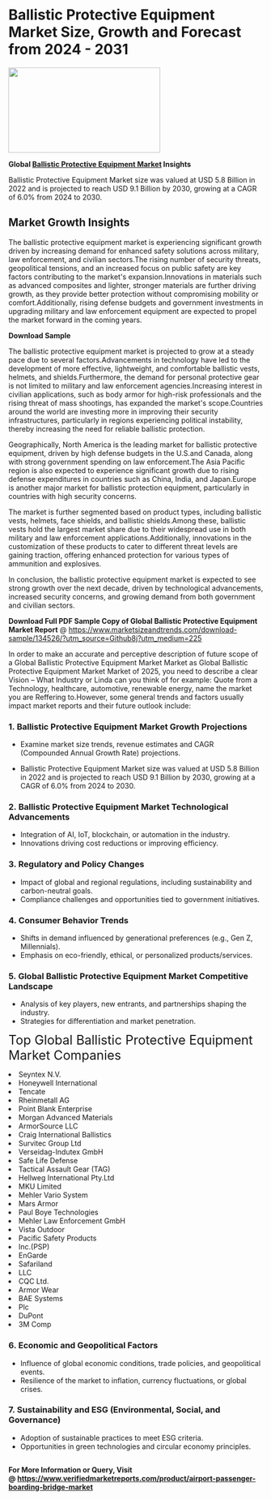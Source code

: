 <H1>Ballistic Protective Equipment Market Size, Growth and Forecast from 2024 - 2031</H1><img class="aligncenter size-medium wp-image-584254" src="https://thirdeyenews.in/wp-content/uploads/2024/09/Global-Market-Research-300x168.jpeg" alt="" width="300" height="168" /><p><strong>Global&nbsp;<a href="https://www.marketsizeandtrends.com/download-sample/134526/?utm_source=Github8j?utm_medium=225">Ballistic Protective Equipment Market</a> Insights</strong></p><p>Ballistic Protective Equipment Market size was valued at USD 5.8 Billion in 2022 and is projected to reach USD 9.1 Billion by 2030, growing at a CAGR of 6.0% from 2024 to 2030.</p><p><h2>Market Growth Insights</h2> <p>The ballistic protective equipment market is experiencing significant growth driven by increasing demand for enhanced safety solutions across military, law enforcement, and civilian sectors.The rising number of security threats, geopolitical tensions, and an increased focus on public safety are key factors contributing to the market's expansion.Innovations in materials such as advanced composites and lighter, stronger materials are further driving growth, as they provide better protection without compromising mobility or comfort.Additionally, rising defense budgets and government investments in upgrading military and law enforcement equipment are expected to propel the market forward in the coming years.</p> <p><strong>Download Sample</strong></p> <p>The ballistic protective equipment market is projected to grow at a steady pace due to several factors.Advancements in technology have led to the development of more effective, lightweight, and comfortable ballistic vests, helmets, and shields.Furthermore, the demand for personal protective gear is not limited to military and law enforcement agencies.Increasing interest in civilian applications, such as body armor for high-risk professionals and the rising threat of mass shootings, has expanded the market's scope.Countries around the world are investing more in improving their security infrastructures, particularly in regions experiencing political instability, thereby increasing the need for reliable ballistic protection.</p> <p>Geographically, North America is the leading market for ballistic protective equipment, driven by high defense budgets in the U.S.and Canada, along with strong government spending on law enforcement.The Asia Pacific region is also expected to experience significant growth due to rising defense expenditures in countries such as China, India, and Japan.Europe is another major market for ballistic protection equipment, particularly in countries with high security concerns.</p> <p>The market is further segmented based on product types, including ballistic vests, helmets, face shields, and ballistic shields.Among these, ballistic vests hold the largest market share due to their widespread use in both military and law enforcement applications.Additionally, innovations in the customization of these products to cater to different threat levels are gaining traction, offering enhanced protection for various types of ammunition and explosives.</p> <p>In conclusion, the ballistic protective equipment market is expected to see strong growth over the next decade, driven by technological advancements, increased security concerns, and growing demand from both government and civilian sectors.</p> <p><span class=""><strong>Download Full PDF Sample Copy of Global Ballistic Protective Equipment Market Report</strong> @ <a href="https://www.marketsizeandtrends.com/download-sample/134526/?utm_source=Github8j?utm_medium=225" target="_blank">https://www.marketsizeandtrends.com/download-sample/134526/?utm_source=Github8j?utm_medium=225</a></span></p><p>In order to make an accurate and perceptive description of future scope of a Global&nbsp;Ballistic Protective Equipment Market Market as Global&nbsp;Ballistic Protective Equipment Market Market of 2025, you need to describe a clear Vision &ndash; What Industry or Linda can you think of for example: Quote from a Technology, healthcare, automotive, renewable energy, name the market you are Reffering to.However, some general trends and factors usually impact market reports and their future outlook include:</p><h3>1.&nbsp;<strong>Ballistic Protective Equipment Market Growth Projections</strong></h3><ul><li>Examine market size trends, revenue estimates and CAGR (Compounded Annual Growth Rate) projections.</li><li><p>Ballistic Protective Equipment Market size was valued at USD 5.8 Billion in 2022 and is projected to reach USD 9.1 Billion by 2030, growing at a CAGR of 6.0% from 2024 to 2030.</p></li></ul><h3>2.&nbsp;<strong>Ballistic Protective Equipment Market Technological Advancements</strong></h3><ul><li>Integration of AI, IoT, blockchain, or automation in the industry.</li><li>Innovations driving cost reductions or improving efficiency.</li></ul><h3>3.&nbsp;<strong>Regulatory and Policy Changes</strong></h3><ul><li>Impact of global and regional regulations, including sustainability and carbon-neutral goals.</li><li>Compliance challenges and opportunities tied to government initiatives.</li></ul><h3>4.&nbsp;<strong>Consumer Behavior Trends</strong></h3><ul><li>Shifts in demand influenced by generational preferences (e.g., Gen Z, Millennials).</li><li>Emphasis on eco-friendly, ethical, or personalized products/services.</li></ul><h3>5.&nbsp;<strong>Global Ballistic Protective Equipment Market Competitive Landscape</strong></h3><ul><li>Analysis of key players, new entrants, and partnerships shaping the industry.</li><li>Strategies for differentiation and market penetration.</li></ul><p data-pm-slice="1 1 []"><span style="color: inherit; font-family: inherit; font-size: 25px;">Top Global Ballistic Protective Equipment Market Companies</span></p><div class="" data-test-id=""><p><li>Seyntex N.V.</li><li> Honeywell International</li><li> Tencate</li><li> Rheinmetall AG</li><li> Point Blank Enterprise</li><li> Morgan Advanced Materials</li><li> ArmorSource LLC</li><li> Craig International Ballistics</li><li> Survitec Group Ltd</li><li> Verseidag-Indutex GmbH</li><li> Safe Life Defense</li><li> Tactical Assault Gear (TAG)</li><li> Hellweg International Pty.Ltd</li><li> MKU Limited</li><li> Mehler Vario System</li><li> Mars Armor</li><li> Paul Boye Technologies</li><li> Mehler Law Enforcement GmbH</li><li> Vista Outdoor</li><li> Pacific Safety Products</li><li> Inc.(PSP)</li><li> EnGarde</li><li> Safariland</li><li> LLC</li><li> CQC Ltd.</li><li> Armor Wear</li><li> BAE Systems</li><li> Plc</li><li> DuPont</li><li> 3M Comp</li></p></div><h3>6.&nbsp;<strong>Economic and Geopolitical Factors</strong></h3><ul><li>Influence of global economic conditions, trade policies, and geopolitical events.</li><li>Resilience of the market to inflation, currency fluctuations, or global crises.</li></ul><h3>7.&nbsp;<strong>Sustainability and ESG (Environmental, Social, and Governance)</strong></h3><ul><li>Adoption of sustainable practices to meet ESG criteria.</li><li>Opportunities in green technologies and circular economy principles.</li></ul><h2><strong style="font-size: 14px;">For More Information or Query, Visit @&nbsp;</strong><a style="background-color: #ffffff; font-size: 14px;" href="https://www.marketsizeandtrends.com/report/ballistic-protective-equipment-market/" target="_blank">https://www.verifiedmarketreports.com/product/airport-passenger-boarding-bridge-market</a></h2>